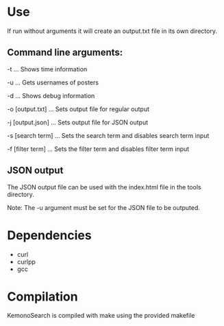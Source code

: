 # Use
If run without arguments it will create an output.txt file in its own directory.

## Command line arguments:

-t ... Shows time information

-u ... Gets usernames of posters

-d ... Shows debug information

-o [output.txt] ... Sets output file for regular output

-j [output.json] ... Sets output file for JSON output

-s [search term] ... Sets the search term and disables search term input

-f [filter term] ... Sets the filter term and disables filter term input

## JSON output

The JSON output file can be used with the index.html file in the tools directory.

Note: The -u argument must be set for the JSON file to be outputed.

# Dependencies

- curl
- curlpp
- gcc

# Compilation

KemonoSearch is compiled with make using the provided makefile
